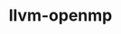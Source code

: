 ---
title: "llvm-openmp"
layout: cache
categories: [package, develop-2024-02-25]
meta: {"versions": ["16.0.0"], "compilers": ["apple-clang@=15.0.0"], "oss": ["ventura"], "platforms": ["darwin"], "targets": ["aarch64"], "stacks": ["ml-darwin-aarch64-mps", "root"], "num_specs": 1, "num_specs_by_stack": {"root": 1, "ml-darwin-aarch64-mps": 1}}
spec_details: [{"hash": "2z4vgdyiz5jtpejog2kcdvggtczh5gfb", "compiler": "apple-clang@=15.0.0", "versions": ["16.0.0"], "os": "ventura", "platform": "darwin", "target": "aarch64", "variants": ["build_system=cmake", "build_type=Release", "generator=make", "~ipo", "~multicompat"], "stacks": ["root", "ml-darwin-aarch64-mps"], "size": "-", "tarball": "https://binaries.spack.io/releases/develop-2024-02-25/build_cache/darwin-ventura-aarch64/apple-clang-15.0.0/llvm-openmp-16.0.0/darwin-ventura-aarch64-apple-clang-15.0.0-llvm-openmp-16.0.0-2z4vgdyiz5jtpejog2kcdvggtczh5gfb.spack"}]
---